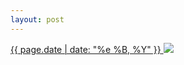 ```yaml
---
layout: post
---
```


<p>
  <a href="/239">
    <time>{{ page.date | date: "%e %B, %Y" }}</time>
  </a>
  <a href="/239"><img src="{{ site.assets_url }}/239.jpg"/></a>
</p>
